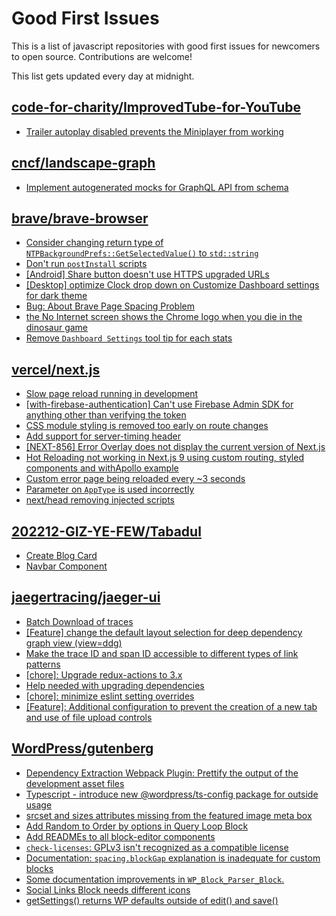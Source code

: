 # Good First Issues

This is a list of javascript repositories with good first issues for newcomers to open source. Contributions are welcome!

This list gets updated every day at midnight.

## [code-for-charity/ImprovedTube-for-YouTube](https://github.com/code-for-charity/ImprovedTube-for-YouTube)

- [Trailer autoplay disabled prevents the Miniplayer from working](https://github.com/code-for-charity/ImprovedTube-for-YouTube/issues/1456)

## [cncf/landscape-graph](https://github.com/cncf/landscape-graph)

- [Implement autogenerated mocks for GraphQL API from schema](https://github.com/cncf/landscape-graph/issues/103)

## [brave/brave-browser](https://github.com/brave/brave-browser)

- [Consider changing return type of `NTPBackgroundPrefs::GetSelectedValue()` to `std::string`](https://github.com/brave/brave-browser/issues/25602)
- [Don't run `postInstall` scripts](https://github.com/brave/brave-browser/issues/28419)
- [[Android] Share button doesn't use HTTPS upgraded URLs](https://github.com/brave/brave-browser/issues/11383)
- [[Desktop] optimize Clock drop down on Customize Dashboard settings for dark theme ](https://github.com/brave/brave-browser/issues/12060)
- [Bug: About Brave Page Spacing Problem](https://github.com/brave/brave-browser/issues/13286)
- [the No Internet screen shows the Chrome logo when you die in the dinosaur game](https://github.com/brave/brave-browser/issues/17124)
- [Remove `Dashboard Settings` tool tip for each stats](https://github.com/brave/brave-browser/issues/6084)

## [vercel/next.js](https://github.com/vercel/next.js)

- [Slow page reload running in development](https://github.com/vercel/next.js/issues/25108)
- [[with-firebase-authentication] Can't use Firebase Admin SDK for anything other than verifying the token](https://github.com/vercel/next.js/issues/14139)
- [CSS module styling is removed too early on route changes](https://github.com/vercel/next.js/issues/17464)
- [Add support for server-timing header](https://github.com/vercel/next.js/issues/12382)
- [[NEXT-856] Error Overlay does not display the current version of Next.js](https://github.com/vercel/next.js/issues/47124)
- [Hot Reloading not working in Next.js 9 using custom routing, styled components and withApollo example](https://github.com/vercel/next.js/issues/16449)
- [Custom error page being reloaded every ~3 seconds](https://github.com/vercel/next.js/issues/10024)
- [Parameter on `AppType` is used incorrectly](https://github.com/vercel/next.js/issues/42846)
- [next/head removing injected scripts](https://github.com/vercel/next.js/issues/11012)

## [202212-GIZ-YE-FEW/Tabadul](https://github.com/202212-GIZ-YE-FEW/Tabadul)

- [Create Blog Card](https://github.com/202212-GIZ-YE-FEW/Tabadul/issues/7)
- [Navbar Component](https://github.com/202212-GIZ-YE-FEW/Tabadul/issues/1)

## [jaegertracing/jaeger-ui](https://github.com/jaegertracing/jaeger-ui)

- [Batch Download of traces](https://github.com/jaegertracing/jaeger-ui/issues/663)
- [[Feature] change the default layout selection for deep dependency graph view (view=ddg)](https://github.com/jaegertracing/jaeger-ui/issues/600)
- [Make the trace ID and span ID accessible to different types of link patterns](https://github.com/jaegertracing/jaeger-ui/issues/578)
- [[chore]: Upgrade redux-actions to 3.x](https://github.com/jaegertracing/jaeger-ui/issues/1260)
- [Help needed with upgrading dependencies](https://github.com/jaegertracing/jaeger-ui/issues/1199)
- [[chore]: minimize eslint setting overrides](https://github.com/jaegertracing/jaeger-ui/issues/1258)
- [[Feature]: Additional configuration to prevent the creation of a new tab and use of file upload controls](https://github.com/jaegertracing/jaeger-ui/issues/1211)

## [WordPress/gutenberg](https://github.com/WordPress/gutenberg)

- [Dependency Extraction Webpack Plugin: Prettify the output of the development asset files ](https://github.com/WordPress/gutenberg/issues/48106)
- [Typescript - introduce new @wordpress/ts-config package for outside usage](https://github.com/WordPress/gutenberg/issues/48954)
- [srcset and sizes attributes missing from the featured image meta box](https://github.com/WordPress/gutenberg/issues/20795)
- [Add Random to Order by options in Query Loop Block](https://github.com/WordPress/gutenberg/issues/40481)
- [Add READMEs to all block-editor components](https://github.com/WordPress/gutenberg/issues/22891)
- [`check-licenses`: GPLv3 isn't recognized as a compatible license](https://github.com/WordPress/gutenberg/issues/20701)
- [Documentation: `spacing.blockGap` explanation is inadequate for custom blocks](https://github.com/WordPress/gutenberg/issues/43921)
- [Some documentation improvements in `WP_Block_Parser_Block`.](https://github.com/WordPress/gutenberg/issues/47947)
- [Social Links Block needs different icons](https://github.com/WordPress/gutenberg/issues/26780)
- [getSettings() returns WP defaults outside of edit() and save()](https://github.com/WordPress/gutenberg/issues/18467)

